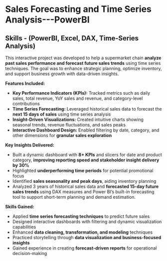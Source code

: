 # Sales Forecasting and Time Series Analysis---PowerBI
## Skills - (PowerBI, Excel, DAX, Time-Series Analysis)

This interactive project was developed to help a supermarket chain **analyze past sales performance and forecast future sales trends** using time series techniques. The goal was to enhance strategic planning, optimize inventory, and support business growth with data-driven insights.

**Features Included:**

- **Key Performance Indicators (KPIs):** Tracked metrics such as daily sales, total revenue, YoY sales and revenue, and category-level contributions  
- **Time Series Forecasting:** Leveraged historical sales data to forecast the **next 15 days of sales** using time series analysis  
- **Insight-Driven Visualizations:** Created intuitive charts showing seasonal trends, revenue fluctuations, and sales peaks  
- **Interactive Dashboard Design:** Enabled filtering by date, category, and other dimensions for **granular sales exploration**  

**Key Insights Delivered:**

- Built a dynamic dashboard with **8+ KPIs** and slicers for date and product category, **improving reporting speed and stakeholder insight delivery by 30%**
- Highlighted **underperforming time periods** for potential promotional focus  
- Identified **sales seasonality and peak days**, aiding inventory planning
- Analyzed 3 years of historical sales data and **forecasted 15-day future sales trends** using DAX measures and Power BI’s built-in forecasting tool to support short-term planning and demand estimation.

**Skills Gained:**

- Applied **time series forecasting techniques** to predict future sales 
- Designed interactive dashboards with filtering and dynamic visualization capabilities  
- Enhanced **data cleaning, transformation, and modeling** techniques 
- Practiced storytelling through **data visualization and business-focused insights**  
- Gained experience in creating **forecast-driven reports** for operational decision-making
